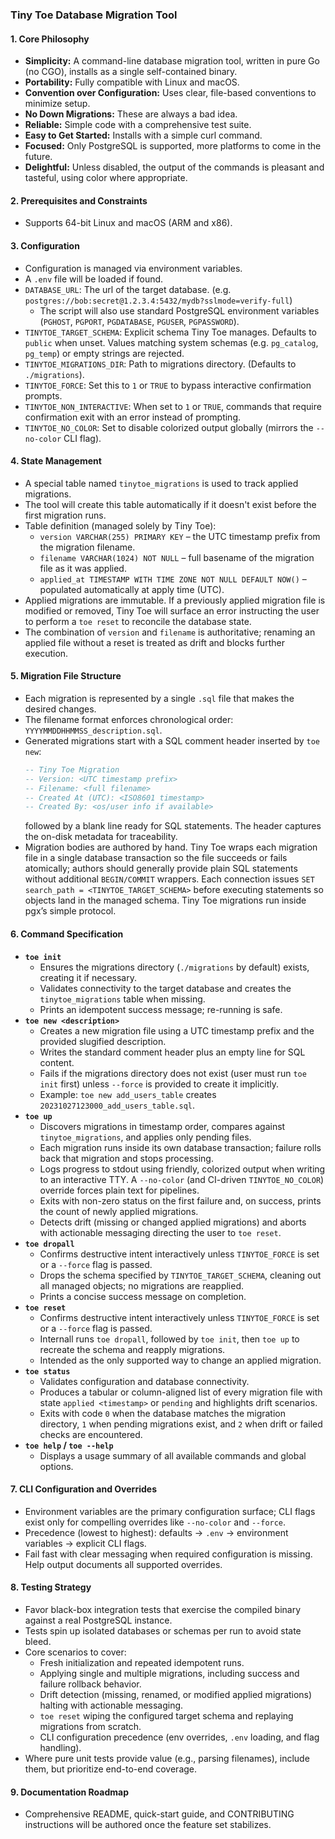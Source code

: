 ### Tiny Toe Database Migration Tool

#### 1. Core Philosophy
*   **Simplicity:** A command-line database migration tool, written in pure Go (no CGO), installs as a single self-contained binary.
*   **Portability:** Fully compatible with Linux and macOS.
*   **Convention over Configuration:** Uses clear, file-based conventions to minimize setup.
*   **No Down Migrations:** These are always a bad idea.
*   **Reliable:** Simple code with a comprehensive test suite.
*   **Easy to Get Started:** Installs with a simple curl command.
*   **Focused:** Only PostgreSQL is supported, more platforms to come in the future.
*   **Delightful:** Unless disabled, the output of the commands is pleasant and tasteful, using color where appropriate.

#### 2. Prerequisites and Constraints
*   Supports 64-bit Linux and macOS (ARM and x86).

#### 3. Configuration
*   Configuration is managed via environment variables.
*   A `.env` file will be loaded if found.
*   `DATABASE_URL`: The url of the target database.  (e.g. `postgres://bob:secret@1.2.3.4:5432/mydb?sslmode=verify-full`)
    *   The script will also use standard PostgreSQL environment variables (`PGHOST`, `PGPORT`, `PGDATABASE`, `PGUSER`, `PGPASSWORD`).
*   `TINYTOE_TARGET_SCHEMA`: Explicit schema Tiny Toe manages. Defaults to `public` when unset. Values matching system schemas (e.g. `pg_catalog`, `pg_temp`) or empty strings are rejected.
*   `TINYTOE_MIGRATIONS_DIR`: Path to migrations directory. (Defaults to `./migrations`).
*   `TINYTOE_FORCE`: Set this to `1` or `TRUE` to bypass interactive confirmation prompts.
*   `TINYTOE_NON_INTERACTIVE`: When set to `1` or `TRUE`, commands that require confirmation exit with an error instead of prompting.
*   `TINYTOE_NO_COLOR`: Set to disable colorized output globally (mirrors the `--no-color` CLI flag).


#### 4. State Management
*   A special table named `tinytoe_migrations` is used to track applied migrations.
*   The tool will create this table automatically if it doesn't exist before the first migration runs.
*   Table definition (managed solely by Tiny Toe):
    *   `version VARCHAR(255) PRIMARY KEY` – the UTC timestamp prefix from the migration filename.
    *   `filename VARCHAR(1024) NOT NULL` – full basename of the migration file as it was applied.
    *   `applied_at TIMESTAMP WITH TIME ZONE NOT NULL DEFAULT NOW()` – populated automatically at apply time (UTC).
*   Applied migrations are immutable. If a previously applied migration file is modified or removed, Tiny Toe will surface an error instructing the user to perform a `toe reset` to reconcile the database state.
*   The combination of `version` and `filename` is authoritative; renaming an applied file without a reset is treated as drift and blocks further execution.

#### 5. Migration File Structure
*   Each migration is represented by a single `.sql` file that makes the desired changes.
*   The filename format enforces chronological order: `YYYYMMDDHHMMSS_description.sql`.
*   Generated migrations start with a SQL comment header inserted by `toe new`:
    ```sql
    -- Tiny Toe Migration
    -- Version: <UTC timestamp prefix>
    -- Filename: <full filename>
    -- Created At (UTC): <ISO8601 timestamp>
    -- Created By: <os/user info if available>
    ```
    followed by a blank line ready for SQL statements. The header captures the on-disk metadata for traceability.
*   Migration bodies are authored by hand. Tiny Toe wraps each migration file in a single database transaction so the file succeeds or fails atomically; authors should generally provide plain SQL statements without additional `BEGIN/COMMIT` wrappers.  Each connection issues `SET search_path = <TINYTOE_TARGET_SCHEMA>` before executing statements so objects land in the managed schema. Tiny Toe migrations run inside pgx’s simple protocol.

#### 6. Command Specification
*   **`toe init`**
    *   Ensures the migrations directory (`./migrations` by default) exists, creating it if necessary.
    *   Validates connectivity to the target database and creates the `tinytoe_migrations` table when missing.
    *   Prints an idempotent success message; re-running is safe.
*   **`toe new <description>`**
    *   Creates a new migration file using a UTC timestamp prefix and the provided slugified description.
    *   Writes the standard comment header plus an empty line for SQL content.
    *   Fails if the migrations directory does not exist (user must run `toe init` first) unless `--force` is provided to create it implicitly.
    *   Example: `toe new add_users_table` creates `20231027123000_add_users_table.sql`.
*   **`toe up`**
    *   Discovers migrations in timestamp order, compares against `tinytoe_migrations`, and applies only pending files.
    *   Each migration runs inside its own database transaction; failure rolls back that migration and stops processing.
    *   Logs progress to stdout using friendly, colorized output when writing to an interactive TTY. A `--no-color` (and CI-driven `TINYTOE_NO_COLOR`) override forces plain text for pipelines.
    *   Exits with non-zero status on the first failure and, on success, prints the count of newly applied migrations.
    *   Detects drift (missing or changed applied migrations) and aborts with actionable messaging directing the user to `toe reset`.
*   **`toe dropall`**
    *   Confirms destructive intent interactively unless `TINYTOE_FORCE` is set or a `--force` flag is passed.
    *   Drops the schema specified by `TINYTOE_TARGET_SCHEMA`, cleaning out all managed objects; no migrations are reapplied.
    *   Prints a concise success message on completion.
*   **`toe reset`**
    *   Confirms destructive intent interactively unless `TINYTOE_FORCE` is set or a `--force` flag is passed.
    *   Internall runs `toe dropall`, followed by `toe init`, then `toe up` to recreate the schema and reapply migrations.
    *   Intended as the only supported way to change an applied migration.
*   **`toe status`**
    *   Validates configuration and database connectivity.
    *   Produces a tabular or column-aligned list of every migration file with state `applied <timestamp>` or `pending` and highlights drift scenarios.
    *   Exits with code `0` when the database matches the migration directory, `1` when pending migrations exist, and `2` when drift or failed checks are encountered.
*   **`toe help` / `toe --help`**
    *   Displays a usage summary of all available commands and global options.

#### 7. CLI Configuration and Overrides
*   Environment variables are the primary configuration surface; CLI flags exist only for compelling overrides like `--no-color` and `--force`.
*   Precedence (lowest to highest): defaults → `.env` → environment variables → explicit CLI flags.
*   Fail fast with clear messaging when required configuration is missing. Help output documents all supported overrides.

#### 8. Testing Strategy
*   Favor black-box integration tests that exercise the compiled binary against a real PostgreSQL instance.
*   Tests spin up isolated databases or schemas per run to avoid state bleed.
*   Core scenarios to cover:
    *   Fresh initialization and repeated idempotent runs.
    *   Applying single and multiple migrations, including success and failure rollback behavior.
    *   Drift detection (missing, renamed, or modified applied migrations) halting with actionable messaging.
    *   `toe reset` wiping the configured target schema and replaying migrations from scratch.
    *   CLI configuration precedence (env overrides, `.env` loading, and flag handling).
*   Where pure unit tests provide value (e.g., parsing filenames), include them, but prioritize end-to-end coverage.

#### 9. Documentation Roadmap
*   Comprehensive README, quick-start guide, and CONTRIBUTING instructions will be authored once the feature set stabilizes.
